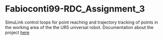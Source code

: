 # Fabioconti99-RDC_Assignment_3
SimuLink control loops for point reaching and trajectory tracking of points in the working area of the the UR5 universal robot. Documentation about the project [here](https://github.com/Fabioconti99/RDC_Assignment_2/blob/main/ContiFabio_Assignment_3_report.pdf)
